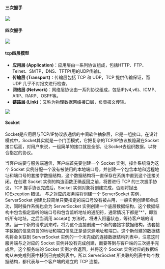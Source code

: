 #### 三次握手

![](https://raw.githubusercontent.com/tinyivc/tinyivc.github.io/master/img/web/tcp/three-shake-hands.jpg)

#### 四次握手

![](https://raw.githubusercontent.com/tinyivc/tinyivc.github.io/master/img/web/tcp/four-shake-hands.jpg)

#### tcp四层模型

- **应用层 (Application)**：应用层由一系列协议组成，包括HTTP、FTP、Telnet、SMTP，DNS、TFTP(用的UDP传输)。
- **传输层 (Transport)**：传输层包括 TCP 和 UDP，TCP 提供传输保证，而 UDP 几乎不对报文进行检查。
- **网络层 (Network)**：网络层协议由一系列协议组成，包括IP(v4,v6)、ICMP、ARP、RARP、OSPF等。
- **链路层 (Link)**：又称为物理数据网络接口层，负责报文传输。

![](https://raw.githubusercontent.com/tinyivc/tinyivc.github.io/master/img/web/tcp/tcp-layer-model.jpg)

#### Socket

Socket是应用层与TCP/IP协议族通信的中间软件抽象层，它是一组接口。在设计模式中，Socket其实就是一个门面模式，它把复杂的TCP/IP协议族隐藏在Socket接口后面，对用户来说，一组简单的接口就是全部，让Socket去组织数据，以符合指定的协议。

当客户端要与服务端通信，客户端首先要创建一个 Socket 实例，操作系统将为这个 Socket 实例分配一个没有被使用的本地端口号，并创建一个包含本地和远程地址和端口号的套接字数据结构，这个数据结构将一直保存在系统中直到这个连接关闭。在创建 Socket 实例的构造函数正确返回之前，将要进行 TCP 的三次握手协议，TCP 握手协议完成后，Socket 实例对象将创建完成，否则将抛出 IOException 错误。
与之对应的服务端将创建一个 ServerSocket 实例，ServerSocket 创建比较简单只要指定的端口号没有被占用，一般实例创建都会成功，同时操作系统也会为 ServerSocket 实例创建一个底层数据结构，这个数据结构中包含指定监听的端口号和包含监听地址的通配符，通常情况下都是"*"，即监听所有地址。之后当调用 accept() 方法时，将进入阻塞状态，等待客户端的请求。当一个新的请求到来时，将为这个连接创建一个新的套接字数据结构，该套接字数据的信息包含的地址和端口信息正是请求源地址和端口。这个新创建的数据结构将会关联到 ServerSocket 实例的一个未完成的连接数据结构列表中，注意这时服务端与之对应的 Socket 实例并没有完成创建，而要等到与客户端的三次握手完成后，这个服务端的 Socket 实例才会返回，并将这个 Socket 实例对应的数据结构从未完成列表中移到已完成列表中。所以 ServerSocket 所关联的列表中每个数据结构，都代表与一个客户端的建立的 TCP 连接。

